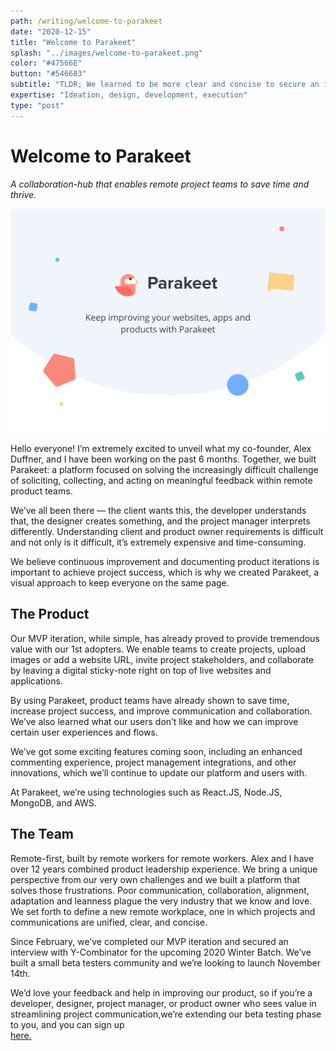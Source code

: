 ```yaml
---
path: /writing/welcome-to-parakeet
date: "2020-12-15"
title: "Welcome to Parakeet"
splash: "../images/welcome-to-parakeet.png"
color: "#47566E"
button: "#546683"
subtitle: "TLDR; We learned to be more clear and concise to secure an interview spot this time around; how the interview gave us an incredible and organic ramp up period that resulted in many accomplishments; what we learned from the interview and how we used rejection to fuel success; and how we’re grateful for the opportunity and excited for the future."
expertise: "Ideation, design, development, execution"
type: "post"
---
```


# Welcome to Parakeet

_A collaboration-hub that enables remote project teams to save time and thrive._

<img alt="React Component Patterns" src="../images/welcome-to-parakeet.png">

Hello everyone! I’m extremely excited to unveil what my co-founder, Alex Duffner, and I have been working on the past 6 months. Together, we built Parakeet: a platform focused on solving the increasingly difficult challenge of soliciting, collecting, and acting on meaningful feedback within remote product teams.

We’ve all been there — the client wants this, the developer understands that, the designer creates something, and the project manager interprets differently. Understanding client and product owner requirements is difficult and not only is it difficult, it’s extremely expensive and time-consuming.

We believe continuous improvement and documenting product iterations is important to achieve project success, which is why we created Parakeet, a visual approach to keep everyone on the same page.

## The Product

Our MVP iteration, while simple, has already proved to provide tremendous value with our 1st adopters. We enable teams to create projects, upload images or add a website URL, invite project stakeholders, and collaborate by leaving a digital sticky-note right on top of live websites and applications.

By using Parakeet, product teams have already shown to save time, increase project success, and improve communication and collaboration. We’ve also learned what our users don’t like and how we can improve certain user experiences and flows.

We’ve got some exciting features coming soon, including an enhanced commenting experience, project management integrations, and other innovations, which we’ll continue to update our platform and users with.

At Parakeet, we’re using technologies such as React.JS, Node.JS, MongoDB, and AWS.

## The Team

Remote-first, built by remote workers for remote workers. Alex and I have over 12 years combined product leadership experience. We bring a unique perspective from our very own challenges and we built a platform that solves those frustrations. Poor communication, collaboration, alignment, adaptation and leanness plague the very industry that we know and love. We set forth to define a new remote workplace, one in which projects and communications are unified, clear, and concise.

Since February, we’ve completed our MVP iteration and secured an interview with Y-Combinator for the upcoming 2020 Winter Batch. We’ve built a small beta testers community and we’re looking to launch November 14th.

We’d love your feedback and help in improving our product, so if you’re a developer, designer, project manager, or product owner who sees value in streamlining project communication,we’re extending our beta testing phase to you, and you can sign up  
<a target="_blank" style="text-decoration: underline;" href="https://app.flyparakeet.com/signup">here.</a>
